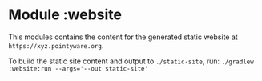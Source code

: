 # Module :website
This modules contains the content for the generated static website at `https://xyz.pointyware.org`.

To build the static site content and output to `./static-site`, run:
`./gradlew :website:run --args='--out static-site'`
